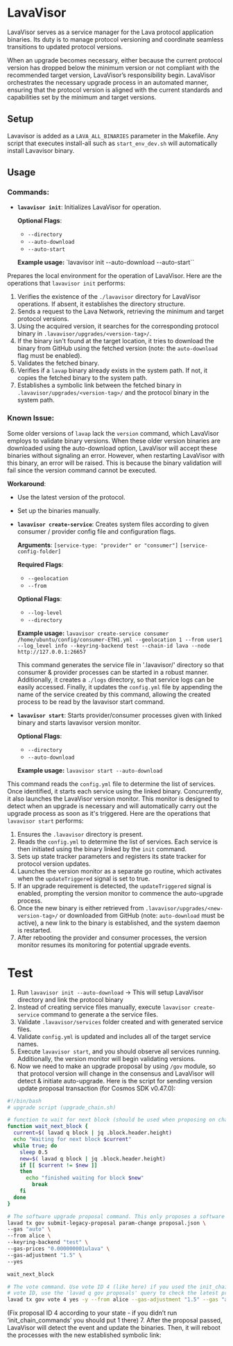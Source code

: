 # LavaVisor
LavaVisor serves as a service manager for the Lava protocol application binaries. Its duty is to manage protocol versioning and coordinate seamless transitions to updated protocol versions. 

When an upgrade becomes necessary, either because the current protocol version has dropped below the minimum version or not compliant with the recommended target version, LavaVisor’s responsibility begin. LavaVisor orchestrates the necessary upgrade process in an automated manner, ensuring that the protocol version is aligned with the current standards and capabilities set by the minimum and target versions.

## Setup
Lavavisor is added as a `LAVA_ALL_BINARIES` parameter in the Makefile. Any script that executes install-all such as `start_env_dev.sh` will automatically install Lavavisor binary.

## Usage

### Commands:
- **`lavavisor init`**: Initializes LavaVisor for operation.

  **Optional Flags**:
  - `--directory`
  - `--auto-download`
  - `--auto-start`

  **Example usage:**
  `lavavisor init --auto-download --auto-start``

Prepares the local environment for the operation of LavaVisor.
Here are the operations that `lavavisor init` performs:

1. Verifies the existence of the `./lavavisor` directory for LavaVisor operations. If absent, it establishes the directory structure.
2. Sends a request to the Lava Network, retrieving the minimum and target protocol versions.
3. Using the acquired version, it searches for the corresponding protocol binary in `.lavavisor/upgrades/<version-tag>/`.
4. If the binary isn't found at the target location, it tries to download the binary from GitHub using the fetched version (note: the `auto-download` flag must be enabled).
5. Validates the fetched binary.
6. Verifies if a `lavap` binary already exists in the system path. If not, it copies the fetched binary to the system path.
7. Establishes a symbolic link between the fetched binary in `.lavavisor/upgrades/<version-tag>/` and the protocol binary in the system path.

### Known Issue:
Some older versions of `lavap` lack the `version` command, which LavaVisor employs to validate binary versions. When these older version binaries are downloaded using the auto-download option, LavaVisor will accept these binaries without signaling an error. However, when restarting LavaVisor with this binary, an error will be raised. This is because the binary validation will fail since the version command cannot be executed.

**Workaround**: 
- Use the latest version of the protocol.
- Set up the binaries manually.

- **`lavavisor create-service`**: Creates system files according to given consumer / provider config file and configuration flags.

  **Arguments**:
  `[service-type: "provider" or "consumer"]`
  `[service-config-folder]`

  **Required Flags**:
  - `--geolocation`
  - `--from`

  **Optional Flags**:
  - `--log-level`
  - `--directory`

  **Example usage:**
  `lavavisor create-service consumer /home/ubuntu/config/consumer-ETH1.yml --geolocation 1 --from user1 --log_level info --keyring-backend test --chain-id lava --node http://127.0.0.1:26657`

  This command generates the service file in '.lavavisor/' directory so that consumer & provider processes can be started in a robust manner. Additionally, it creates a `./logs` directory, so that service logs can be easily accessed. Finally, it updates the `config.yml` file by appending the name of the service created by this command, allowing the created process to be read by the lavavisor start command.

- **`lavavisor start`**: Starts provider/consumer processes given with linked binary and starts lavavisor version monitor.

  **Optional Flags**:
  - `--directory`
  - `--auto-download`

  **Example usage:**
  `lavavisor start --auto-download`

This command reads the `config.yml` file to determine the list of services. Once identified, it starts each service using the linked binary. Concurrently, it also launches the LavaVisor version monitor. This monitor is designed to detect when an upgrade is necessary and will automatically carry out the upgrade process as soon as it's triggered.
Here are the operations that `lavavisor start` performs:

1. Ensures the `.lavavisor` directory is present.
2. Reads the `config.yml` to determine the list of services. Each service is then initiated using the binary linked by the `init` command.
3. Sets up state tracker parameters and registers its state tracker for protocol version updates.
4. Launches the version monitor as a separate go routine, which activates when the `updateTriggered` signal is set to true.
5. If an upgrade requirement is detected, the `updateTriggered` signal is enabled, prompting the version monitor to commence the auto-upgrade process.
6. Once the new binary is either retrieved from `.lavavisor/upgrades/<new-version-tag>/` or downloaded from GitHub (note: `auto-download` must be active), a new link to the binary is established, and the system daemon is restarted.
7. After rebooting the provider and consumer processes, the version monitor resumes its monitoring for potential upgrade events.


# Test

1. Run `lavavisor init --auto-download` → This will setup LavaVisor directory and link the protocol binary
2. Instead of creating service files manually, execute `lavavisor create-service` command to generate a the service files. 
3. Validate `.lavavisor/services` folder created and with generated service files.
4. Validate `config.yml` is updated and includes all of the target service names.
5. Execute `lavavisor start`, and you should observe all services running. Additionally, the version monitor will begin validating versions.
6. Now we need to make an upgrade proposal by using `/gov` module, so that protocol version will change in the consensus and LavaVisor will detect & initiate auto-upgrade.
Here is the script for sending version update proposal transaction (for Cosmos SDK v0.47.0):
```bash
#!/bin/bash
# upgrade script (upgrade_chain.sh)

# function to wait for next block (should be used when proposing on chains with Cosmos SDK 0.47 or higher)
function wait_next_block {
  current=$( lavad q block | jq .block.header.height)
  echo "Waiting for next block $current"
  while true; do
    sleep 0.5
    new=$( lavad q block | jq .block.header.height)
    if [[ $current != $new ]]
    then
      echo "finished waiting for block $new"
        break
    fi
  done
}

# The software upgrade proposal command. This only proposes a software upgrade. To apply the upgrade, you need to vote "yes" (like below).
lavad tx gov submit-legacy-proposal param-change proposal.json \
--gas "auto" \
--from alice \
--keyring-backend "test" \
--gas-prices "0.000000001ulava" \
--gas-adjustment "1.5" \
--yes

wait_next_block

# The vote command. Use vote ID 4 (like here) if you used the init_chain_commands.sh script. If the vote doesn't work because of a bad
# vote ID, use the 'lavad q gov proposals' query to check the latest proposal ID, and put here the latest ID + 1.
lavad tx gov vote 4 yes -y --from alice --gas-adjustment "1.5" --gas "auto" --gas-prices "0.000000001ulava"
```
(Fix proposal ID 4 according to your state - if you didn’t run ‘init_chain_commands’ you should put 1 there)
7. After the proposal passed, LavaVisor will detect the event and update the binaries. Then, it will reboot the processes with the new established symbolic link: